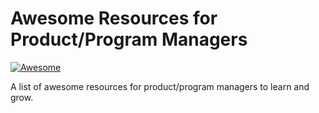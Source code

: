 # Awesome Resources for Product/Program Managers

[![Awesome](https://awesome.re/badge-flat2.svg)](https://awesome.re)

A list of awesome resources for product/program managers to learn and grow.
